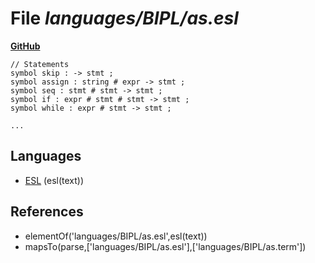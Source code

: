 # File _languages/BIPL/as.esl_
**[GitHub](https://github.com/softlang/yas/blob/master/languages/BIPL/as.esl)**
```
// Statements
symbol skip : -> stmt ;
symbol assign : string # expr -> stmt ;
symbol seq : stmt # stmt -> stmt ;
symbol if : expr # stmt # stmt -> stmt ;
symbol while : expr # stmt -> stmt ;

...
```

## Languages
* [ESL](../languages/ESL.md) (esl(text))

## References
* elementOf('languages/BIPL/as.esl',esl(text))
* mapsTo(parse,['languages/BIPL/as.esl'],['languages/BIPL/as.term'])
